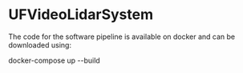 # UFVideoLidarSystem

The code for the software pipeline is available on docker and can be downloaded using:

docker-compose up --build
